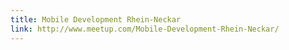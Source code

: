 ```yaml
---
title: Mobile Development Rhein-Neckar
link: http://www.meetup.com/Mobile-Development-Rhein-Neckar/
---
```


